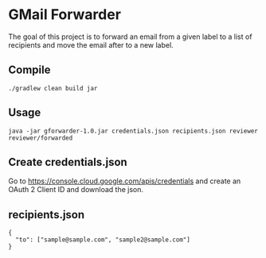 # GMail Forwarder
The goal of this project is to forward an email from a given label to a list of recipients and move the email after to a new label.

## Compile
```
./gradlew clean build jar
```

## Usage
```
java -jar gforwarder-1.0.jar credentials.json recipients.json reviewer reviewer/forwarded
```

## Create credentials.json
Go to https://console.cloud.google.com/apis/credentials and create an OAuth 2 Client ID and download the json.

## recipients.json

```
{
  "to": ["sample@sample.com", "sample2@sample.com"]
}
```